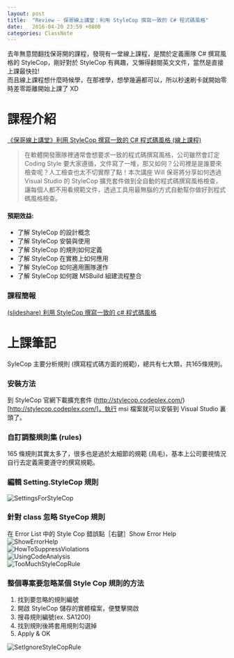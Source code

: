 ```yaml
---
layout: post
title:  "Review - 保哥線上講堂：利用 StyleCop 撰寫一致的 C# 程式碼風格"
date:   2016-04-20 23:59 +0800
categories: ClassNote
---
```


去年無意間翻找保哥開的課程，發現有一堂線上課程，是關於定義團隊 C# 撰寫風格的 StyleCop，剛好對於 StyleCop 有興趣，又懶得翻閱英文文件，當然是直接上課最快拉!  
而且線上課程想什麼時候學，在那裡學，想學幾遍都可以，所以秒速刷卡就開始零時差零距離開始上課了 XD

# 課程介紹

[《保哥線上講堂》利用 StyleCop 撰寫一致的 C# 程式碼風格 (線上課程)][1]

> 在軟體開發團隊裡通常會想要求一致的程式碼撰寫風格，公司雖然會訂定 Coding Style 要大家遵循，文件寫了一堆，那又如何？公司裡是是誰要來檢查呢？人工檢查也太不切實際了點！本次講座 Will 保哥將分享如何透過 Visual Studio 的 StyleCop 擴充套件做到全自動的程式碼撰寫風格檢查，讓每個人都不用看規範文件，透過工具用最無腦的方式自動幫你做好到程式碼風格檢查。

#### 預期效益:

- 了解 StyleCop 的設計概念
- 了解 StyleCop 安裝與使用
- 了解 StyleCop 的規則如何定義
- 了解 StyleCop 在實務上如何應用
- 了解 StyleCop 如何適用團隊運作
- 了解 StyleCop 如何跟 MSBuild 組建流程整合

### 課程簡報
[(slideshare) 利用 StyleCop 撰寫一致的 c# 程式碼風格](http://www.slideshare.net/WillHuangTW/stylecop)

# 上課筆記
SyleCop 主要分析規則 (撰寫程式碼方面的規範)，總共有七大類，共165條規則。

### 安裝方法
到 StyleCop 官網下載擴充套件 (http://stylecop.codeplex.com/)[http://stylecop.codeplex.com/]，執行 msi 檔案就可以安裝到 Visual Studio 裏頭了。

### 自訂調整規則集 (rules)
165 條規則其實太多了，很多也是過於太細節的規範 (鳥毛)，基本上公司要視情況自行去定義需要遵守的撰寫規範。

### 編輯 Setting.StyleCop 規則  
![SettingsForStyleCop](https://raw.githubusercontent.com/livebreeze/BlogImages/master/Images2016/20160420_SettingsForStyleCop.png)

### 針對 class 忽略 StyeCop 規則
在 Error List 中的 Style Cop 錯誤點［右鍵］Show Error Help  
![ShowErrorHelp](https://raw.githubusercontent.com/livebreeze/BlogImages/master/Images2016/20160420_ShowErrorHelp.png)  
![HowToSuppressViolations](https://raw.githubusercontent.com/livebreeze/BlogImages/master/Images2016/20160420_HowToSuppressViolations.png)  
![UsingCodeAnalysis](https://raw.githubusercontent.com/livebreeze/BlogImages/master/Images2016/20160420_UsingCodeAnalysis.png)  
![TooMuchStyleCopRule](https://raw.githubusercontent.com/livebreeze/BlogImages/master/Images2016/20160420_TooMuchStyleCopRule.png)  

### 整個專案要忽略某個 Style Cop 規則的方法

1. 找到要忽略的規則編號
2. 開啟 StyleCop 儲存的實體檔案，便雙擊開啟
3. 搜尋規則編號(ex. SA1200)
4. 找到規則後將套用規則勾選掉
5. Apply & OK

![SetIgnoreStyleCopRule](https://raw.githubusercontent.com/livebreeze/BlogImages/master/Images2016/20160420_SetIgnoreStyleCopRule.png)


[1]: http://miniasp.kktix.cc/events/stylecop-in-action-online